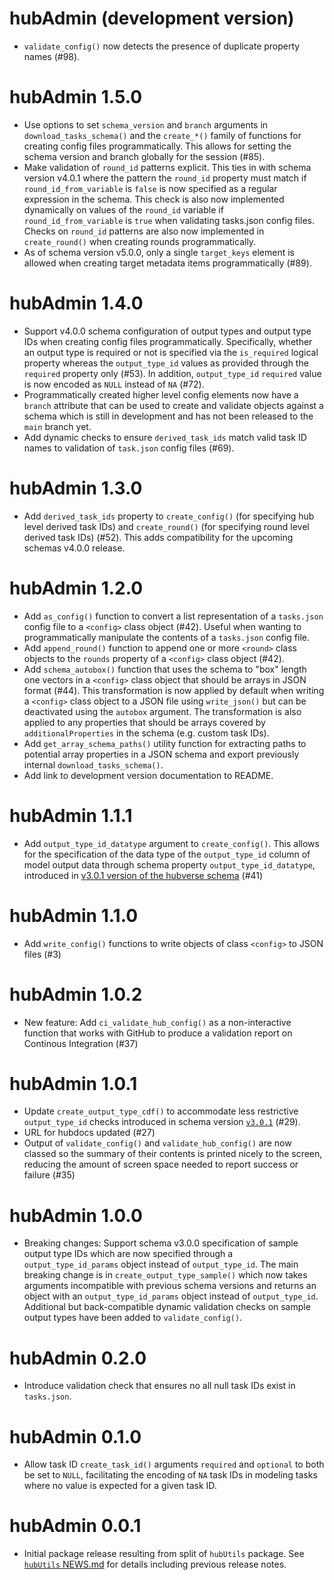 # hubAdmin (development version)

* `validate_config()` now detects the presence of duplicate property names (#98).

# hubAdmin 1.5.0

* Use options to set `schema_version` and `branch` arguments in `download_tasks_schema()` and the `create_*()` family of functions for creating config files programmatically. This allows for setting the schema version and branch globally for the session (#85).
* Make validation of `round_id` patterns explicit. This ties in with schema version v4.0.1 where the pattern the `round_id` property must match if `round_id_from_variable` is `false` is now specified as a regular expression in the schema. This check is also now implemented dynamically on values of the `round_id` variable if `round_id_from_variable` is `true` when validating tasks.json config files. Checks on `round_id` patterns are also now implemented in `create_round()` when creating rounds programmatically.
* As of schema version v5.0.0, only a single `target_keys` element is allowed when creating target metadata items programmatically (#89).

# hubAdmin 1.4.0

* Support v4.0.0 schema configuration of output types and output type IDs when creating config files programmatically. Specifically, whether an output type is required or not is specified via the `is_required` logical property whereas the `output_type_id` values as provided through the `required` property only (#53). In addition, `output_type_id` `required` value is now encoded as `NULL` instead of `NA` (#72).
* Programmatically created higher level config elements now have a `branch` attribute that can be used to create and validate objects against a schema which is still in development and has not been released to the `main` branch yet.
* Add dynamic checks to ensure `derived_task_ids` match valid task ID names to validation of `task.json` config files (#69).

# hubAdmin 1.3.0

* Add `derived_task_ids` property to `create_config()` (for specifying hub level derived task IDs) and `create_round()` (for specifying round level derived task IDs) (#52). This adds compatibility for the upcoming schemas v4.0.0 release.

# hubAdmin 1.2.0

* Add `as_config()` function to convert a list representation of a `tasks.json` config file to a `<config>` class object (#42). Useful when wanting to programmatically manipulate the contents of a `tasks.json` config file.
* Add `append_round()` function to append one or more `<round>` class objects to the `rounds` property of a `<config>` class object (#42). 
* Add `schema_autobox()` function that uses the schema to "box" length one vectors in a `<config>` class object that should be arrays in JSON format (#44). This transformation is now applied by default when writing a `<config>` class object to a JSON file using `write_json()` but can be deactivated using the `autobox` argument. The transformation is also applied to any properties that should be arrays covered by `additionalProperties` in the schema (e.g. custom task IDs). 
* Add `get_array_schema_paths()` utility function for extracting paths to potential array properties in a JSON schema and export previously internal `download_tasks_schema()`.
* Add link to development version documentation to README.

# hubAdmin 1.1.1

* Add `output_type_id_datatype` argument to `create_config()`. This allows for the specification of the data type of the `output_type_id` column of model output data through schema property `output_type_id_datatype`, introduced in [v3.0.1 version of the hubverse schema](https://github.com/hubverse-org/schemas/releases/tag/v3.0.1)  (#41)

# hubAdmin 1.1.0

* Add `write_config()` functions to write objects of class `<config>` to JSON files (#3)

# hubAdmin 1.0.2

* New feature: Add `ci_validate_hub_config()` as a non-interactive function that works with
  GitHub to produce a validation report on Continous Integration (#37)

# hubAdmin 1.0.1

* Update `create_output_type_cdf()` to accommodate less restrictive
  `output_type_id` checks introduced in schema version
  [`v3.0.1`](https://github.com/hubverse-org/schemas/releases/tag/v3.0.1)
  (#29).
* URL for hubdocs updated (#27)
* Output of `validate_config()` and `validate_hub_config()` are now classed so
  the summary of their contents is printed nicely to the screen, reducing the
  amount of screen space needed to report success or failure (#35)

# hubAdmin 1.0.0

* Breaking changes: Support schema v3.0.0 specification of sample output type IDs which are now specified through a `output_type_id_params` object instead of `output_type_id`. The main breaking change is in `create_output_type_sample()` which now takes arguments incompatible with previous schema versions and returns an object with an `output_type_id_params` object instead of `output_type_id`. Additional but back-compatible dynamic validation checks on sample output types have been added to `validate_config()`.

# hubAdmin 0.2.0

* Introduce validation check that ensures no all null task IDs exist in `tasks.json`.  

# hubAdmin 0.1.0

* Allow task ID `create_task_id()` arguments `required` and `optional` to both be set to `NULL`, facilitating the encoding of `NA` task IDs in modeling tasks where no value is expected for a given task ID.  

# hubAdmin 0.0.1

* Initial package release resulting from split of `hubUtils` package. See [`hubUtils` NEWS.md](https://github.com/hubverse-org/hubUtils/blob/main/NEWS.md) for details including previous release notes.
